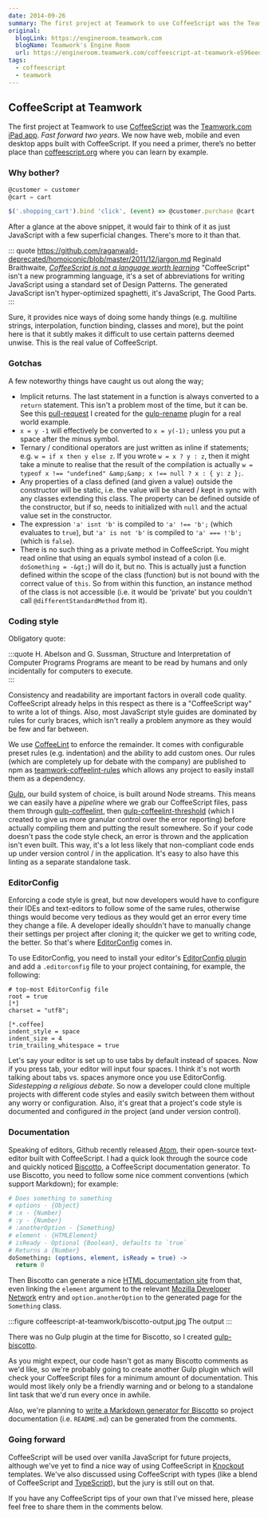 ```yaml
---
date: 2014-09-26
summary: The first project at Teamwork to use CoffeeScript was the Teamwork.com iPad app. Fast forward two years. We now have web, mobile and even desktop apps built with CoffeeScript. If you need a primer, there’s no better place… 
original:
  blogLink: https://engineroom.teamwork.com
  blogName: Teamwork's Engine Room
  url: https://engineroom.teamwork.com/coffeescript-at-teamwork-e596eed63590
tags:
  - coffeescript
  - teamwork
---
```


## CoffeeScript at Teamwork

The first project at Teamwork to use [CoffeeScript](http://coffeescript.org) was the [Teamwork.com iPad app](https://www.teamwork.com/ios). _Fast forward two years_. We now have web, mobile and even desktop apps built with CoffeeScript. If you need a primer, there’s no better place than [coffeescript.org](http://coffeescript.org/) where you can learn by example.

### Why bother?

```javascript
@customer = customer
@cart = cart

$('.shopping_cart').bind 'click', (event) => @customer.purchase @cart
```

After a glance at the above snippet, it would fair to think of it as just JavaScript with a few superficial changes. There's more to it than that.

::: quote https://github.com/raganwald-deprecated/homoiconic/blob/master/2011/12/jargon.md Reginald Braithwaite, [_CoffeeScript is not a language worth learning_](https://github.com/raganwald-deprecated/homoiconic/blob/master/2011/12/jargon.md)
"CoffeeScript" isn't a new programming language, it's a set of abbreviations for writing JavaScript using a standard set of Design Patterns. The generated JavaScript isn't hyper-optimized spaghetti, it's JavaScript, The Good Parts.
:::

Sure, it provides nice ways of doing some handy things (e.g. multiline strings, interpolation, function binding, classes and more), but the point here is that it subtly makes it difficult to use certain patterns deemed unwise. This is the real value of CoffeeScript.

### Gotchas

A few noteworthy things have caught us out along the way;

- Implicit returns. The last statement in a function is always converted to a `return` statement. This isn't a problem most of the time, but it can be. See this [pull-request](https://github.com/hparra/gulp-rename/pull/24) I created for the [gulp-rename](https://github.com/hparra/gulp-rename) plugin for a real world example.
- `x = y -1` will effectively be converted to `x = y(-1);` unless you put a space after the minus symbol.
- Ternary / conditional operators are just written as inline if statements; e.g. `w = if x then y else z`. If you wrote `w = x ? y : z`, then it might take a minute to realise that the result of the compilation is actually `w = typeof x !== "undefined" &amp;&amp; x !== null ? x : { y: z };`.
- Any properties of a class defined (and given a value) outside the constructor will be static, i.e. the value will be shared / kept in sync with any classes extending this class. The property can be defined outside of the constructor, but if so, needs to initialized with `null` and the actual value set in the constructor.
- The expression `'a' isnt 'b'` is compiled to `'a' !== 'b';` (which evaluates to `true`), but `'a' is not 'b'` is compiled to `'a' === !'b';` (which is `false`).
- There is no such thing as a private method in CoffeeScript. You might read online that using an equals symbol instead of a colon (i.e. `doSomething = -&gt;`) will do it, but no. This is actually just a function defined within the scope of the class (function) but is not bound with the correct value of `this`. So from within this function, an instance method of the class is not accessible (i.e. it would be 'private' but you couldn't call `@differentStandardMethod` from it).

### Coding style

Obligatory quote:

:::quote H. Abelson and G. Sussman, Structure and Interpretation of Computer Programs
Programs are meant to be read by humans and only incidentally for computers to execute.  
:::

Consistency and readability are important factors in overall code quality. CoffeeScript already helps in this respect as there is a "CoffeeScript way" to write a lot of things. Also, most JavaScript style guides are dominated by rules for curly braces, which isn't really a problem anymore as they would be few and far between.

We use [CoffeeLint](http://coffeelint.org) to enforce the remainder. It comes with configurable preset rules (e.g. indentation) and the ability to add custom ones. Our rules (which are completely up for debate with the company) are published to npm as [teamwork-coffeelint-rules](https://www.npmjs.org/package/teamwork-coffeelint-rules) which allows any project to easily install them as a dependency.

[Gulp](http://gulpjs.com), our build system of choice, is built around Node streams. This means we can easily have a _pipeline_ where we grab our CoffeeScript files, pass them through [gulp-coffeelint](https://github.com/janraasch/gulp-coffeelint), then [gulp-coffeelint-threshold](https://github.com/adam-lynch/gulp-coffeelint-threshold) (which I created to give us more granular control over the error reporting) before actually compiling them and putting the result somewhere. So if your code doesn't pass the code style check, an error is thrown and the application isn't even built. This way, it's a lot less likely that non-compliant code ends up under version control / in the application. It's easy to also have this linting as a separate standalone task.

### EditorConfig

Enforcing a code style is great, but now developers would have to configure their IDEs and text-editors to follow some of the same rules, otherwise things would become very tedious as they would get an error every time they change a file. A developer ideally shouldn't have to manually change their settings per project after cloning it; the quicker we get to writing code, the better. So that's where [EditorConfig](http://editorconfig.org) comes in.

To use EditorConfig, you need to install your editor's [EditorConfig plugin](http://editorconfig.org/#download) and add a `.editorconfig` file to your project containing, for example, the following:

```
# top-most EditorConfig file
root = true
[*]
charset = "utf8";

[*.coffee]
indent_style = space
indent_size = 4
trim_trailing_whitespace = true
```

Let's say your editor is set up to use tabs by default instead of spaces. Now if you press tab, your editor will input four spaces. I think it's not worth talking about tabs vs. spaces anymore once you use EditorConfig. _Sidestepping a religious debate_. So now a developer could clone multiple projects with different code styles and easily switch between them without any worry or configuration. Also, it's great that a project's code style is documented and configured _in_ the project (and under version control).

### Documentation

Speaking of editors, Github recently released [Atom](https://atom.io/), their open-source text-editor built with CoffeeScript. I had a quick look through the source code and quickly noticed [Biscotto](https://github.com/gjtorikian/biscotto), a CoffeeScript documentation generator. To use Biscotto, you need to follow some nice comment conventions (which support Markdown); for example:

```coffeescript
# Does something to something
# options - {Object}
# :x - {Number}
# :y - {Number}
# :anotherOption - {Something}
# element - {HTMLElement}
# isReady - Optional {Boolean}, defaults to `true`
# Returns a {Number}
doSomething: (options, element, isReady = true) ->
  return 0
```

Then Biscotto can generate a nice [HTML documentation site](http://gjtorikian.github.io/biscotto/) from that, even linking the `element` argument to the relevant [Mozilla Developer Network](https://developer.mozilla.org) entry and `option.anotherOption` to the generated page for the `Something` class.

:::figure coffeescript-at-teamwork/biscotto-output.jpg The output
:::

There was no Gulp plugin at the time for Biscotto, so I created [gulp-biscotto](https://github.com/adam-lynch/gulp-biscotto).

As you might expect, our code hasn't got as many Biscotto comments as we'd like, so we're probably going to create another Gulp plugin which will check your CoffeeScript files for a minimum amount of documentation. This would most likely only be a friendly warning and or belong to a standalone lint task that we'd run every once in awhile.

Also, we're planning to [write a Markdown generator for Biscotto](https://github.com/gjtorikian/biscotto/issues/57) so project documentation (i.e. `README.md`) can be generated from the comments.

### Going forward

CoffeeScript will be used over vanilla JavaScript for future projects, although we've yet to find a nice way of using CoffeeScript in [Knockout](http://knockoutjs.com/) templates. We've also discussed using CoffeeScript with types (like a blend of CoffeeScript and [TypeScript](http://www.typescriptlang.org/)), but the jury is still out on that.

If you have any CoffeeScript tips of your own that I've missed here, please feel free to share them in the comments below.
